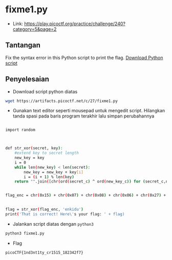 # fixme1.py
- Link: https://play.picoctf.org/practice/challenge/240?category=5&page=2

## Tantangan
Fix the syntax error in this Python script to print the flag.
[Download Python script](https://artifacts.picoctf.net/c/27/fixme1.py)

## Penyelesaian
- Download script python diatas
```sh
wget https://artifacts.picoctf.net/c/27/fixme1.py
```

- Gunakan text editor seperti mousepad untuk mengedit script. Hilangkan tanda spasi pada baris program terakhir lalu simpan perubahannya
```sh

import random



def str_xor(secret, key):
    #extend key to secret length
    new_key = key
    i = 0
    while len(new_key) < len(secret):
        new_key = new_key + key[i]
        i = (i + 1) % len(key)        
    return "".join([chr(ord(secret_c) ^ ord(new_key_c)) for (secret_c,new_key_c) in zip(secret,new_key)])


flag_enc = chr(0x15) + chr(0x07) + chr(0x08) + chr(0x06) + chr(0x27) + chr(0x21) + chr(0x23) + chr(0x15) + chr(0x5a) + chr(0x07) + chr(0x00) + chr(0x46) + chr(0x0b) + chr(0x1a) + chr(0x5a) + chr(0x1d) + chr(0x1d) + chr(0x2a) + chr(0x06) + chr(0x1c) + chr(0x5a) + chr(0x5c) + chr(0x55) + chr(0x40) + chr(0x3a) + chr(0x5f) + chr(0x53) + chr(0x5b) + chr(0x57) + chr(0x41) + chr(0x57) + chr(0x08) + chr(0x5c) + chr(0x14)

  
flag = str_xor(flag_enc, 'enkidu')
print('That is correct! Here\'s your flag: ' + flag)
```
- Jalankan script diatas dengan `python3`
```sh
python3 fixme1.py
```

- Flag
```sh
picoCTF{1nd3nt1ty_cr1515_182342f7}
```